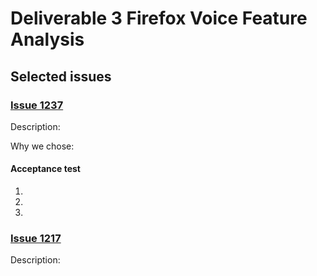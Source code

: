 # Deliverable 3 Firefox Voice Feature Analysis

## Selected issues

### [Issue 1237](https://github.com/mozilla/firefox-voice/issues/1237)

Description:

Why we chose:

#### Acceptance test

1.
2.
3.

### [Issue 1217](https://github.com/mozilla/firefox-voice/issues/1217)

Description:
